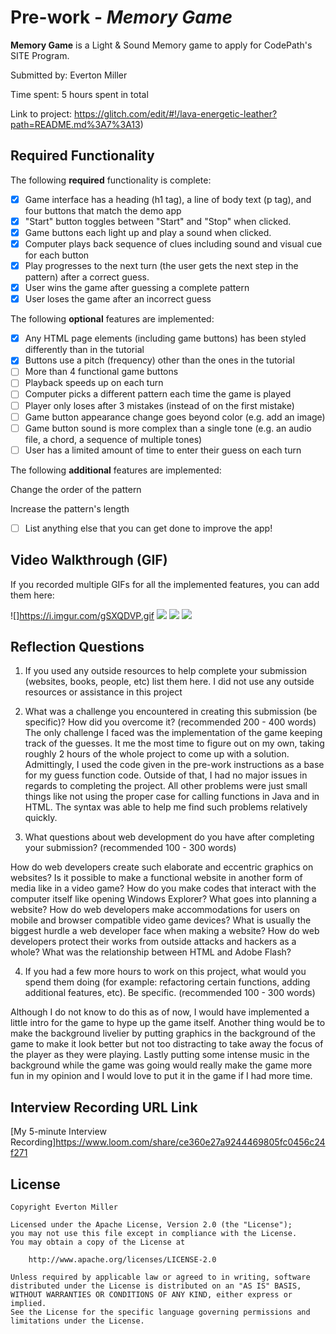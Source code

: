 # Pre-work - *Memory Game*

**Memory Game** is a Light & Sound Memory game to apply for CodePath's SITE Program. 

Submitted by: Everton Miller

Time spent: 5 hours spent in total

Link to project: https://glitch.com/edit/#!/lava-energetic-leather?path=README.md%3A7%3A13)

## Required Functionality

The following **required** functionality is complete:

* [x] Game interface has a heading (h1 tag), a line of body text (p tag), and four buttons that match the demo app
* [x] "Start" button toggles between "Start" and "Stop" when clicked. 
* [x] Game buttons each light up and play a sound when clicked. 
* [x] Computer plays back sequence of clues including sound and visual cue for each button
* [x] Play progresses to the next turn (the user gets the next step in the pattern) after a correct guess. 
* [x] User wins the game after guessing a complete pattern
* [x] User loses the game after an incorrect guess

The following **optional** features are implemented:

* [x] Any HTML page elements (including game buttons) has been styled differently than in the tutorial
* [x] Buttons use a pitch (frequency) other than the ones in the tutorial
* [ ] More than 4 functional game buttons
* [ ] Playback speeds up on each turn
* [ ] Computer picks a different pattern each time the game is played
* [ ] Player only loses after 3 mistakes (instead of on the first mistake)
* [ ] Game button appearance change goes beyond color (e.g. add an image)
* [ ] Game button sound is more complex than a single tone (e.g. an audio file, a chord, a sequence of multiple tones)
* [ ] User has a limited amount of time to enter their guess on each turn

The following **additional** features are implemented:

Change the order of the pattern

Increase the pattern's length


- [ ] List anything else that you can get done to improve the app!

## Video Walkthrough (GIF)

If you recorded multiple GIFs for all the implemented features, you can add them here:

![]https://i.imgur.com/gSXQDVP.gif
![](gif2-link-here)
![](gif3-link-here)
![](gif4-link-here)

## Reflection Questions
1. If you used any outside resources to help complete your submission (websites, books, people, etc) list them here. 
I did not use any outside resources or assistance in this project

2. What was a challenge you encountered in creating this submission (be specific)? How did you overcome it? (recommended 200 - 400 words) 
The only challenge I faced was the implementation of the game keeping track of the guesses.
It me the most time to figure out on my own, taking roughly 2 hours of the whole project to come up with a solution.
Admittingly, I used the code given in the pre-work instructions as a base for my guess function code.
Outside of that, I had no major issues in regards to completing the project.
All other problems were just small things like not using the proper case for calling functions in Java and in HTML.
The syntax was able to help me find such problems relatively quickly.


3. What questions about web development do you have after completing your submission? (recommended 100 - 300 words)


How do web developers create such elaborate and eccentric graphics on websites?
Is it possible to make a functional website in another form of media like in a video game?
How do you make codes that interact with the computer itself like opening Windows Explorer?
What goes into planning a website?
How do web developers make accommodations for users on mobile and browser compatible video game devices?
What is usually the biggest hurdle a web developer face when making a website?
How do web developers protect their works from outside attacks and hackers as a whole?
What was the relationship between HTML and Adobe Flash?


4. If you had a few more hours to work on this project, what would you spend them doing (for example: refactoring certain functions, adding additional features, etc). Be specific. (recommended 100 - 300 words)


Although I do not know to do this as of now, I would have implemented a little intro for the game to hype up the game itself.
Another thing would be to make the background livelier by putting graphics in the background of the game to make it look better but not too distracting to take away the focus of the player as they were playing.
Lastly putting some intense music in the background while the game was going would really make the game more fun in my opinion and I would love to put it in the game if I had more time.


## Interview Recording URL Link

[My 5-minute Interview Recording]https://www.loom.com/share/ce360e27a9244469805fc0456c24f271


## License

    Copyright Everton Miller

    Licensed under the Apache License, Version 2.0 (the "License");
    you may not use this file except in compliance with the License.
    You may obtain a copy of the License at

        http://www.apache.org/licenses/LICENSE-2.0

    Unless required by applicable law or agreed to in writing, software
    distributed under the License is distributed on an "AS IS" BASIS,
    WITHOUT WARRANTIES OR CONDITIONS OF ANY KIND, either express or implied.
    See the License for the specific language governing permissions and
    limitations under the License. 

